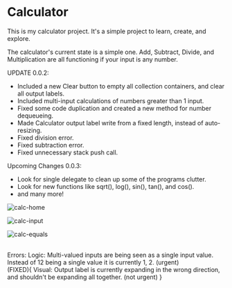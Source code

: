 # Calculator
This is my calculator project. It's a simple project to learn, create, and explore.

The calculator's current state is a simple one. Add, Subtract, Divide, and Multiplication are all functioning if your input is any number.

UPDATE 0.0.2:
 - Included a new Clear button to empty all collection containers, and clear all output labels. <br>
 - Included multi-input calculations of numbers greater than 1 input. <br>
 - Fixed some code duplication and created a new method for number dequeueing.<br>
 - Made Calculator output label write from a fixed length, instead of auto-resizing.<br>
 - Fixed division error.<br>
 - Fixed subtraction error.<br>
 - Fixed unnecessary stack push call.<br>
 
Upcoming Changes 0.0.3:
 - Look for single delegate to clean up some of the programs clutter.
 - Look for new functions like sqrt(), log(), sin(), tan(), and cos().
 - and many more!
 
 ![calc-home](https://user-images.githubusercontent.com/20911133/37311317-68cd38b6-260c-11e8-946c-cfaf60f65f9e.PNG)
 
 
![calc-input](https://user-images.githubusercontent.com/20911133/37311364-91ff7078-260c-11e8-90c4-da9aa4043bbf.PNG)

![calc-equals](https://user-images.githubusercontent.com/20911133/37311374-999f25b2-260c-11e8-8e6b-aed017ce2fbf.PNG)
 
<br>
Errors:
Logic: Multi-valued inputs are being seen as a single input value. Instead of 12 being a single value it is currently 1, 2. (urgent)
<br>
(FIXED){
  Visual: Output label is currently expanding in the wrong direction, and shouldn't be expanding all together. (not urgent)
}
